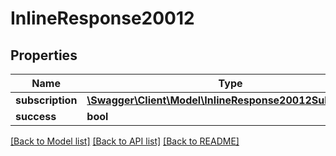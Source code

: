 # InlineResponse20012

## Properties
Name | Type | Description | Notes
------------ | ------------- | ------------- | -------------
**subscription** | [**\Swagger\Client\Model\InlineResponse20012Subscription**](InlineResponse20012Subscription.md) |  | [optional] 
**success** | **bool** |  | [optional] 

[[Back to Model list]](../../README.md#documentation-for-models) [[Back to API list]](../../README.md#documentation-for-api-endpoints) [[Back to README]](../../README.md)

